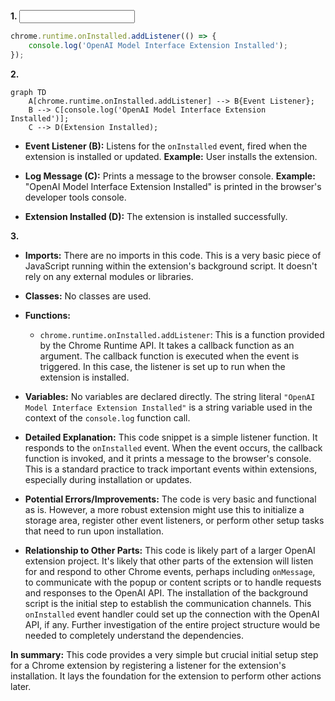 **1. <input code>**

```javascript
chrome.runtime.onInstalled.addListener(() => {
    console.log('OpenAI Model Interface Extension Installed');
});
```

**2. <algorithm>**

```mermaid
graph TD
    A[chrome.runtime.onInstalled.addListener] --> B{Event Listener};
    B --> C[console.log('OpenAI Model Interface Extension Installed')];
    C --> D(Extension Installed);
```

* **Event Listener (B):**  Listens for the `onInstalled` event, fired when the extension is installed or updated.  **Example:** User installs the extension.

* **Log Message (C):** Prints a message to the browser console.  **Example:** "OpenAI Model Interface Extension Installed" is printed in the browser's developer tools console.

* **Extension Installed (D):**  The extension is installed successfully.


**3. <explanation>**

* **Imports:** There are no imports in this code.  This is a very basic piece of JavaScript running within the extension's background script.  It doesn't rely on any external modules or libraries.

* **Classes:** No classes are used.

* **Functions:**
    * `chrome.runtime.onInstalled.addListener`: This is a function provided by the Chrome Runtime API. It takes a callback function as an argument.  The callback function is executed when the event is triggered.  In this case, the listener is set up to run when the extension is installed.

* **Variables:** No variables are declared directly.  The string literal `"OpenAI Model Interface Extension Installed"` is a string variable used in the context of the `console.log` function call.

* **Detailed Explanation:** This code snippet is a simple listener function.  It responds to the `onInstalled` event. When the event occurs, the callback function is invoked, and it prints a message to the browser's console. This is a standard practice to track important events within extensions, especially during installation or updates.

* **Potential Errors/Improvements:**  The code is very basic and functional as is.  However, a more robust extension might use this to initialize a storage area, register other event listeners, or perform other setup tasks that need to run upon installation.

* **Relationship to Other Parts:**  This code is likely part of a larger OpenAI extension project.  It's likely that other parts of the extension will listen for and respond to other Chrome events, perhaps including `onMessage`, to communicate with the popup or content scripts or to handle requests and responses to the OpenAI API. The installation of the background script is the initial step to establish the communication channels. This `onInstalled` event handler could set up the connection with the OpenAI API, if any.  Further investigation of the entire project structure would be needed to completely understand the dependencies.


**In summary:** This code provides a very simple but crucial initial setup step for a Chrome extension by registering a listener for the extension's installation.  It lays the foundation for the extension to perform other actions later.